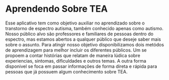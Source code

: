# Aprendendo Sobre TEA
Esse aplicativo tem como objetivo auxiliar no aprendizado sobre o transtorno de espectro autisma, também conhecido apenas como autismo. Nosso público alvo são professores e familiares de pessoas dentro do espectro, mas estamos abertos a qualquer público que deseje saber mais sobre o assunto. 
Para atingir nosso objetivo disponibilizamos dois metódos de aprendizagem para melhor incluir os diferentes públicos. Um se propoem a contar histórias que relatam de maneira lúdica sobre experiencias, sintomas, dificuldades e outros temas. A outra forma disponivel se foca em passar informações de forma direta e rápida para pessoas que já possuem algum conhecimento sobre TEA.

